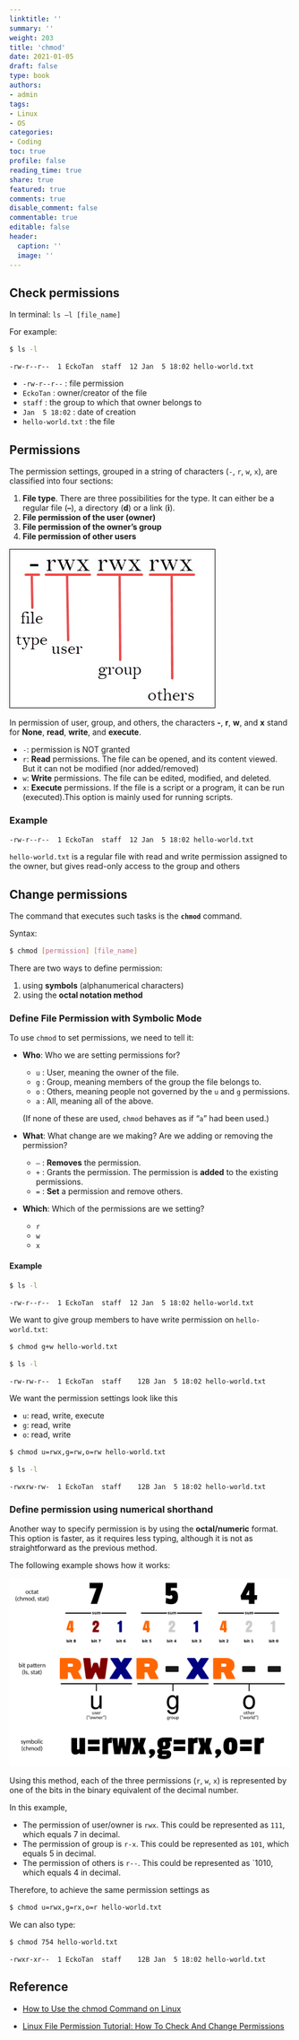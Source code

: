 ```yaml
---
linktitle: ''
summary: ''
weight: 203
title: 'chmod'
date: 2021-01-05
draft: false
type: book
authors:
- admin
tags:
- Linux
- OS
categories:
- Coding
toc: true
profile: false
reading_time: true
share: true
featured: true
comments: true
disable_comment: false
commentable: true
editable: false
header:
  caption: ''
  image: ''
---
```


## Check permissions

In terminal: `ls –l [file_name]`

For example:

```bash
$ ls -l
```

```
-rw-r--r--  1 EckoTan  staff  12 Jan  5 18:02 hello-world.txt
```

- `-rw-r--r--` : file permission
- `EckoTan` : owner/creator of the file
- `staff` : the group to which that owner belongs to 
- `Jan  5 18:02` : date of creation
- `hello-world.txt` : the file

## Permissions

The permission settings, grouped in a string of characters (`-`, `r`, `w`, `x`), are classified into four sections:

1. **File type**. There are three possibilities for the type. It can either be a regular file (**–**), a directory (**d**) or a link (**i**).
2. **File permission of the user (owner)**
3. **File permission of the owner’s group**
4. **File permission of other users**

![file-permission-syntax-explained](https://raw.githubusercontent.com/EckoTan0804/upic-repo/master/uPic/file-permission-syntax-explained.jpg)

In permission of user, group, and others, the characters **-**, **r**, **w**, and **x** stand for **None**, **read**, **write**, and **execute**.

- `-`: permission is NOT granted
- `r`: **Read** permissions. The file can be opened, and its content viewed. But it can not be modified (nor added/removed)
- `w`: **Write** permissions. The file can be edited, modified, and deleted.
- `x`: **Execute** permissions. If the file is a script or a program, it can be run (executed).This option is mainly used for running scripts.

### Example

```
-rw-r--r--  1 EckoTan  staff  12 Jan  5 18:02 hello-world.txt
```

`hello-world.txt` is a regular file with read and write permission assigned to the owner, but gives read-only access to the group and others



## Change permissions

The command that executes such tasks is the **`chmod`** command.

Syntax:

```bash
$ chmod [permission] [file_name]
```

There are two ways to define permission:

1. using **symbols** (alphanumerical characters)
2. using the **octal notation method**

### Define File Permission with Symbolic Mode

To use `chmod` to set permissions, we need to tell it:

- **Who**: Who we are setting permissions for?

  - `u` : User, meaning the owner of the file.
  - `g` : Group, meaning members of the group the file belongs to.
  - `o` : Others, meaning people not governed by the `u` and `g` permissions.
  - `a` : All, meaning all of the above.

  (If none of these are used, `chmod` behaves as if “`a`” had been used.)

- **What**: What change are we making? Are we adding or removing the permission?

  - `–` : **Removes** the permission.
  - `+` : Grants the permission. The permission is **added** to the existing permissions. 
  - `=` : **Set** a permission and remove others.

- **Which**: Which of the permissions are we setting?

  - `r`
  - `w`
  - `x`

#### Example

```bash
$ ls -l
```

```
-rw-r--r--  1 EckoTan  staff  12 Jan  5 18:02 hello-world.txt
```

We want to give group members to have write permission on `hello-world.txt`:

```bash
$ chmod g+w hello-world.txt
```

```bash
$ ls -l
```

```
-rw-rw-r--  1 EckoTan  staff    12B Jan  5 18:02 hello-world.txt
```

We want the permission settings look like this

- `u`: read, write, execute
- `g`: read, write
- `o`: read, write

```bash
$ chmod u=rwx,g=rw,o=rw hello-world.txt
```

```bash
$ ls -l
```

```
-rwxrw-rw-  1 EckoTan  staff    12B Jan  5 18:02 hello-world.txt
```

### Define permission using numerical shorthand

Another way to specify permission is by using the **octal/numeric** format. This option is faster, as it requires less typing, although it is not as straightforward as the previous method.

The following example shows how it works:

![img](https://raw.githubusercontent.com/EckoTan0804/upic-repo/master/uPic/rwx-standard-unix-permission-bits.png)

Using this method, each of the three permissions (`r`, `w`, `x`) is represented by one of the bits in the binary equivalent of the decimal number.

In this example, 

- The permission of user/owner is `rwx`. This could be represented as `111`, which equals 7 in decimal.
- The permission of group is `r-x`. This could be represented as `101`, which equals 5 in decimal.
- The permission of others is `r--`. This could be represented as `1010, which equals 4 in decimal.

Therefore, to achieve the same permission settings as 

```bash
$ chmod u=rwx,g=rx,o=r hello-world.txt 
```

We can also type:

```bash
$ chmod 754 hello-world.txt
```

```
-rwxr-xr--  1 EckoTan  staff    12B Jan  5 18:02 hello-world.txt
```



## Reference

- [How to Use the chmod Command on Linux](https://www.howtogeek.com/437958/how-to-use-the-chmod-command-on-linux/)

- [Linux File Permission Tutorial: How To Check And Change Permissions](https://phoenixnap.com/kb/linux-file-permissions)